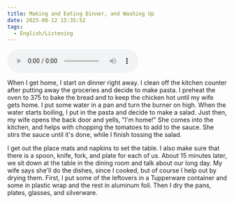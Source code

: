 ```yaml
---
title: Making and Eating Dinner, and Washing Up
date: 2025-08-12 15:35:52
tags:
  - English/Listening
---
```

<audio controls src="https://cx-onedrive.pages.dev/api/raw?path=/Polyglot/ESLPod/009-making-and-eating-dinner-and-washing-up.mp3"></audio>

When I get home, I start on dinner right away. I clean off the kitchen counter after putting away the groceries and decide to make pasta. I preheat the oven to 375 to bake the bread and to keep the chicken hot until my wife gets home. I put some water in a pan and turn the burner on high. When the water starts boiling, I put in the pasta and decide to make a salad. Just then, my wife opens the back door and yells, "I'm home!" She comes into the kitchen, and helps with chopping the tomatoes to add to the sauce. She stirs the sauce until it's done, while I finish tossing the salad.

I get out the place mats and napkins to set the table. I also make sure that there is a spoon, knife, fork, and plate for each of us. About 15 minutes later, we sit down at the table in the dining room and talk about our long day. My wife says she'll do the dishes, since I cooked, but of course I help out by drying them. First, I put some of the leftovers in a Tupperware container and some in plastic wrap and the rest in aluminum foil. Then I dry the pans, plates, glasses, and silverware.
